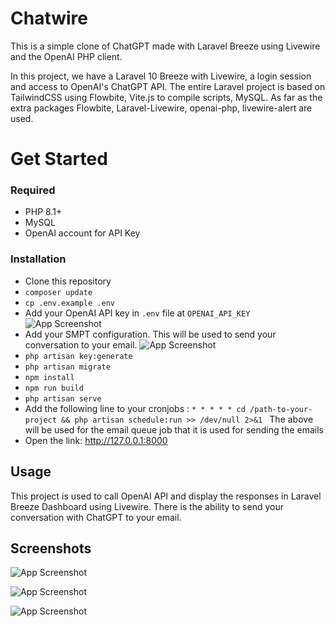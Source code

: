 # Chatwire

This is a simple clone of ChatGPT made with Laravel Breeze using Livewire and the OpenAI PHP client.

In this project, we have a Laravel 10 Breeze with Livewire, a login session and access to OpenAI's ChatGPT API. The entire Laravel project is based on TailwindCSS using Flowbite, Vite.js to compile scripts, MySQL. As far as the extra packages Flowbite, Laravel-Livewire, openai-php, livewire-alert are used.

# Get Started

### Required

-   PHP 8.1+
-   MySQL
-   OpenAI account for API Key

### Installation

-   Clone this repository
-   `composer update`
-   `cp .env.example .env`
-   Add your OpenAI API key in `.env` file at `OPENAI_API_KEY`
    ![App Screenshot](https://i.imgur.com/e8IdRtB.png)
-   Add your SMPT configuration. This will be used to send your conversation to your email.
    ![App Screenshot](https://i.imgur.com/Vh0SJuy.png)
-   `php artisan key:generate`
-   `php artisan migrate`
-   `npm install`
-   `npm run build`
-   `php artisan serve`
-   Add the following line to your cronjobs :
    `* * * * * cd /path-to-your-project && php artisan schedule:run >> /dev/null 2>&1
`
    The above will be used for the email queue job that it is used for sending the emails
-   Open the link: http://127.0.0.1:8000

## Usage

This project is used to call OpenAI API and display the responses in Laravel Breeze Dashboard using Livewire.
There is the ability to send your conversation with ChatGPT to your email.

## Screenshots

![App Screenshot](https://i.imgur.com/bU2qNWm.png)

![App Screenshot](https://i.imgur.com/bqPrBnL.png)

![App Screenshot](https://i.imgur.com/KiwGh64.png)
